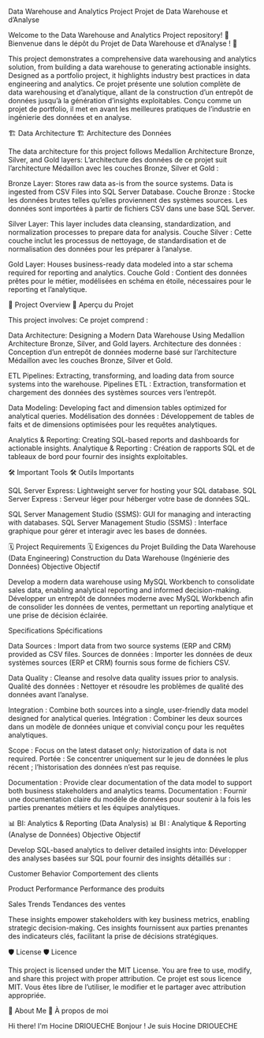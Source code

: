 Data Warehouse and Analytics Project
Projet de Data Warehouse et d’Analyse

Welcome to the Data Warehouse and Analytics Project repository! 🚀
Bienvenue dans le dépôt du Projet de Data Warehouse et d’Analyse ! 🚀

This project demonstrates a comprehensive data warehousing and analytics solution, from building a data warehouse to generating actionable insights. Designed as a portfolio project, it highlights industry best practices in data engineering and analytics.
Ce projet présente une solution complète de data warehousing et d’analytique, allant de la construction d’un entrepôt de données jusqu’à la génération d’insights exploitables. Conçu comme un projet de portfolio, il met en avant les meilleures pratiques de l’industrie en ingénierie des données et en analyse.

🏗️ Data Architecture
🏗️ Architecture des Données

The data architecture for this project follows Medallion Architecture Bronze, Silver, and Gold layers:
L’architecture des données de ce projet suit l’architecture Médaillon avec les couches Bronze, Silver et Gold :

Bronze Layer: Stores raw data as-is from the source systems. Data is ingested from CSV Files into SQL Server Database.
Couche Bronze : Stocke les données brutes telles qu’elles proviennent des systèmes sources. Les données sont importées à partir de fichiers CSV dans une base SQL Server.

Silver Layer: This layer includes data cleansing, standardization, and normalization processes to prepare data for analysis.
Couche Silver : Cette couche inclut les processus de nettoyage, de standardisation et de normalisation des données pour les préparer à l’analyse.

Gold Layer: Houses business-ready data modeled into a star schema required for reporting and analytics.
Couche Gold : Contient des données prêtes pour le métier, modélisées en schéma en étoile, nécessaires pour le reporting et l’analytique.

📖 Project Overview
📖 Aperçu du Projet

This project involves:
Ce projet comprend :

Data Architecture: Designing a Modern Data Warehouse Using Medallion Architecture Bronze, Silver, and Gold layers.
Architecture des données : Conception d’un entrepôt de données moderne basé sur l’architecture Médaillon avec les couches Bronze, Silver et Gold.

ETL Pipelines: Extracting, transforming, and loading data from source systems into the warehouse.
Pipelines ETL : Extraction, transformation et chargement des données des systèmes sources vers l’entrepôt.

Data Modeling: Developing fact and dimension tables optimized for analytical queries.
Modélisation des données : Développement de tables de faits et de dimensions optimisées pour les requêtes analytiques.

Analytics & Reporting: Creating SQL-based reports and dashboards for actionable insights.
Analytique & Reporting : Création de rapports SQL et de tableaux de bord pour fournir des insights exploitables.

🛠️ Important Tools
🛠️ Outils Importants

SQL Server Express: Lightweight server for hosting your SQL database.
SQL Server Express : Serveur léger pour héberger votre base de données SQL.

SQL Server Management Studio (SSMS): GUI for managing and interacting with databases.
SQL Server Management Studio (SSMS) : Interface graphique pour gérer et interagir avec les bases de données.

🗓️ Project Requirements
🗓️ Exigences du Projet
Building the Data Warehouse (Data Engineering)
Construction du Data Warehouse (Ingénierie des Données)
Objective
Objectif

Develop a modern data warehouse using MySQL Workbench to consolidate sales data, enabling analytical reporting and informed decision-making.
Développer un entrepôt de données moderne avec MySQL Workbench afin de consolider les données de ventes, permettant un reporting analytique et une prise de décision éclairée.

Specifications
Spécifications

Data Sources : Import data from two source systems (ERP and CRM) provided as CSV files.
Sources de données : Importer les données de deux systèmes sources (ERP et CRM) fournis sous forme de fichiers CSV.

Data Quality : Cleanse and resolve data quality issues prior to analysis.
Qualité des données : Nettoyer et résoudre les problèmes de qualité des données avant l’analyse.

Integration : Combine both sources into a single, user-friendly data model designed for analytical queries.
Intégration : Combiner les deux sources dans un modèle de données unique et convivial conçu pour les requêtes analytiques.

Scope : Focus on the latest dataset only; historization of data is not required.
Portée : Se concentrer uniquement sur le jeu de données le plus récent ; l’historisation des données n’est pas requise.

Documentation : Provide clear documentation of the data model to support both business stakeholders and analytics teams.
Documentation : Fournir une documentation claire du modèle de données pour soutenir à la fois les parties prenantes métiers et les équipes analytiques.

📊 BI: Analytics & Reporting (Data Analysis)
📊 BI : Analytique & Reporting (Analyse de Données)
Objective
Objectif

Develop SQL-based analytics to deliver detailed insights into:
Développer des analyses basées sur SQL pour fournir des insights détaillés sur :

Customer Behavior
Comportement des clients

Product Performance
Performance des produits

Sales Trends
Tendances des ventes

These insights empower stakeholders with key business metrics, enabling strategic decision-making.
Ces insights fournissent aux parties prenantes des indicateurs clés, facilitant la prise de décisions stratégiques.

🛡️ License
🛡️ Licence

This project is licensed under the MIT License. You are free to use, modify, and share this project with proper attribution.
Ce projet est sous licence MIT. Vous êtes libre de l’utiliser, le modifier et le partager avec attribution appropriée.

🌟 About Me
🌟 À propos de moi

Hi there! I'm Hocine DRIOUECHE
Bonjour ! Je suis Hocine DRIOUECHE
